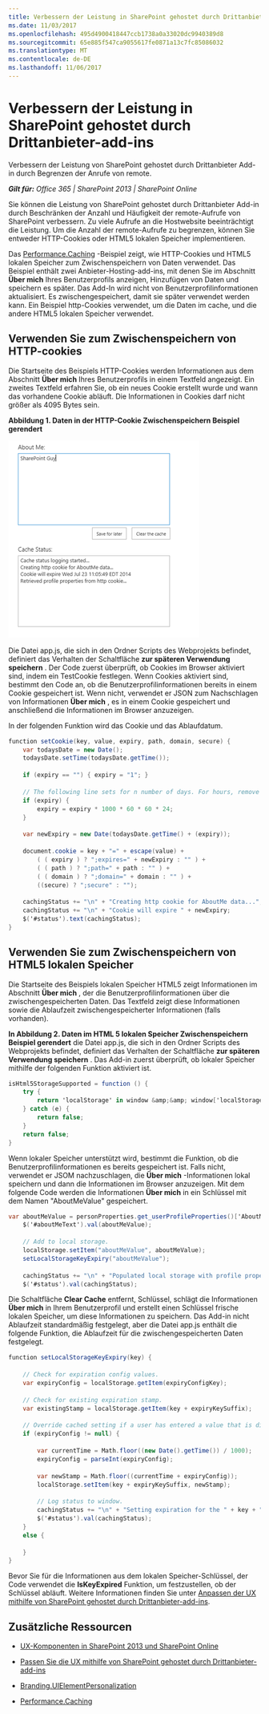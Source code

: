 ```yaml
---
title: Verbessern der Leistung in SharePoint gehostet durch Drittanbieter-add-ins
ms.date: 11/03/2017
ms.openlocfilehash: 495d4900418447ccb1738a0a33020dc9940389d8
ms.sourcegitcommit: 65e885f547ca9055617fe0871a13c7fc85086032
ms.translationtype: MT
ms.contentlocale: de-DE
ms.lasthandoff: 11/06/2017
---
```

# <a name="improve-performance-in-sharepoint-provider-hosted-add-ins"></a>Verbessern der Leistung in SharePoint gehostet durch Drittanbieter-add-ins

Verbessern der Leistung von SharePoint gehostet durch Drittanbieter Add-in durch Begrenzen der Anrufe von remote.

_**Gilt für:** Office 365 | SharePoint 2013 | SharePoint Online_

Sie können die Leistung von SharePoint gehostet durch Drittanbieter Add-in durch Beschränken der Anzahl und Häufigkeit der remote-Aufrufe von SharePoint verbessern. Zu viele Aufrufe an die Hostwebsite beeinträchtigt die Leistung. Um die Anzahl der remote-Aufrufe zu begrenzen, können Sie entweder HTTP-Cookies oder HTML5 lokalen Speicher implementieren.

Das [Performance.Caching](https://github.com/SharePoint/PnP/tree/dev/Samples/Performance.Caching) -Beispiel zeigt, wie HTTP-Cookies und HTML5 lokalen Speicher zum Zwischenspeichern von Daten verwendet. Das Beispiel enthält zwei Anbieter-Hosting-add-ins, mit denen Sie im Abschnitt **Über mich** Ihres Benutzerprofils anzeigen, Hinzufügen von Daten und speichern es später. Das Add-In wird nicht von Benutzerprofilinformationen aktualisiert. Es zwischengespeichert, damit sie später verwendet werden kann. Ein Beispiel http-Cookies verwendet, um die Daten im cache, und die andere HTML5 lokalen Speicher verwendet.

## <a name="use-http-cookies-for-caching"></a>Verwenden Sie zum Zwischenspeichern von HTTP-cookies

Die Startseite des Beispiels HTTP-Cookies werden Informationen aus dem Abschnitt **Über mich** Ihres Benutzerprofils in einem Textfeld angezeigt. Ein zweites Textfeld erfahren Sie, ob ein neues Cookie erstellt wurde und wann das vorhandene Cookie abläuft. Die Informationen in Cookies darf nicht größer als 4095 Bytes sein.

**Abbildung 1. Daten in der HTTP-Cookie Zwischenspeichern Beispiel gerendert**

![Daten in der HTTP-Cookie Zwischenspeichern Beispiel gerendert](media/improve-performance-in-sharepoint-provider-hosted-add-ins/c9427295-4242-48df-9aa8-392b58d7f4c6.png)

Die Datei app.js, die sich in den Ordner Scripts des Webprojekts befindet, definiert das Verhalten der Schaltfläche **zur späteren Verwendung speichern** . Der Code zuerst überprüft, ob Cookies im Browser aktiviert sind, indem ein TestCookie festlegen. Wenn Cookies aktiviert sind, bestimmt den Code an, ob die Benutzerprofilinformationen bereits in einem Cookie gespeichert ist. Wenn nicht, verwendet er JSON zum Nachschlagen von Informationen **Über mich** , es in einem Cookie gespeichert und anschließend die Informationen im Browser anzuzeigen.

In der folgenden Funktion wird das Cookie und das Ablaufdatum.

```c#
function setCookie(key, value, expiry, path, domain, secure) {
    var todaysDate = new Date();
    todaysDate.setTime(todaysDate.getTime());

    if (expiry == "") { expiry = "1"; }

    // The following line sets for n number of days. For hours, remove * 24. For minutes, remove * 60 * 24.
    if (expiry) {
        expiry = expiry * 1000 * 60 * 60 * 24;
    }

    var newExpiry = new Date(todaysDate.getTime() + (expiry));

    document.cookie = key + "=" + escape(value) +
        ( ( expiry ) ? ";expires=" + newExpiry : "" ) +
        ( ( path ) ? ";path=" + path : "" ) +
        ( ( domain ) ? ";domain=" + domain : "" ) +
        ((secure) ? ";secure" : "");

    cachingStatus += "\n" + "Creating http cookie for AboutMe data...";
    cachingStatus += "\n" + "Cookie will expire " + newExpiry;
    $('#status').text(cachingStatus);
}

```

## <a name="use-html5-local-storage-for-caching"></a>Verwenden Sie zum Zwischenspeichern von HTML5 lokalen Speicher

Die Startseite des Beispiels lokalen Speicher HTML5 zeigt Informationen im Abschnitt **Über mich** , der die Benutzerprofilinformationen über die zwischengespeicherten Daten. Das Textfeld zeigt diese Informationen sowie die Ablaufzeit zwischengespeicherter Informationen (falls vorhanden).

**In Abbildung 2. Daten im HTML 5 lokalen Speicher Zwischenspeichern Beispiel gerendert** die Datei app.js, die sich in den Ordner Scripts des Webprojekts befindet, definiert das Verhalten der Schaltfläche **zur späteren Verwendung speichern** . Das Add-in zuerst überprüft, ob lokaler Speicher mithilfe der folgenden Funktion aktiviert ist.

```c#
isHtml5StorageSupported = function () {
    try {
        return 'localStorage' in window &amp;&amp; window['localStorage'] !== null;
    } catch (e) {
        return false;
    }
    return false;
}

```

Wenn lokaler Speicher unterstützt wird, bestimmt die Funktion, ob die Benutzerprofilinformationen es bereits gespeichert ist. Falls nicht, verwendet er JSOM nachzuschlagen, die **Über mich** -Informationen lokal speichern und dann die Informationen im Browser anzuzeigen. Mit dem folgende Code werden die Informationen **Über mich** in ein Schlüssel mit dem Namen "AboutMeValue" gespeichert.

```c#
var aboutMeValue = personProperties.get_userProfileProperties()['AboutMe'];
    $('#aboutMeText').val(aboutMeValue);

    // Add to local storage.
    localStorage.setItem("aboutMeValue", aboutMeValue);
    setLocalStorageKeyExpiry("aboutMeValue");

    cachingStatus += "\n" + "Populated local storage with profile properties...";
    $('#status').val(cachingStatus);

```

Die Schaltfläche **Clear Cache** entfernt, Schlüssel, schlägt die Informationen **Über mich** in Ihrem Benutzerprofil und erstellt einen Schlüssel frische lokalen Speicher, um diese Informationen zu speichern. Das Add-in nicht Ablaufzeit standardmäßig festgelegt, aber die Datei app.js enthält die folgende Funktion, die Ablaufzeit für die zwischengespeicherten Daten festgelegt.

```c#
function setLocalStorageKeyExpiry(key) {

    // Check for expiration config values.
    var expiryConfig = localStorage.getItem(expiryConfigKey);
    
    // Check for existing expiration stamp.
    var existingStamp = localStorage.getItem(key + expiryKeySuffix);    

    // Override cached setting if a user has entered a value that is different than what is stored.
    if (expiryConfig != null) {
                
        var currentTime = Math.floor((new Date().getTime()) / 1000);
        expiryConfig = parseInt(expiryConfig);
        
        var newStamp = Math.floor((currentTime + expiryConfig));
        localStorage.setItem(key + expiryKeySuffix, newStamp);
        
        // Log status to window.        
        cachingStatus += "\n" + "Setting expiration for the " + key + " key...";
        $('#status').val(cachingStatus);
    }    
    else {
       
    }
}

```

Bevor Sie für die Informationen aus dem lokalen Speicher-Schlüssel, der Code verwendet die **IsKeyExpired** Funktion, um festzustellen, ob der Schlüssel abläuft. Weitere Informationen finden Sie unter [Anpassen der UX mithilfe von SharePoint gehostet durch Drittanbieter-add-ins](customize-the-ux-by-using-sharepoint-provider-hosted-add-ins.md).

## <a name="additional-resources"></a>Zusätzliche Ressourcen
<a name="bk_addresources"> </a>

- [UX-Komponenten in SharePoint 2013 und SharePoint Online](ux-components-in-sharepoint-2013-and-sharepoint-online.md)
    
- [Passen Sie die UX mithilfe von SharePoint gehostet durch Drittanbieter-add-ins](customize-the-ux-by-using-sharepoint-provider-hosted-add-ins.md)
    
- [Branding.UIElementPersonalization](https://github.com/SharePoint/PnP/tree/dev/Samples/Branding.UIElementPersonalization)
    
- [Performance.Caching](https://github.com/SharePoint/PnP/tree/dev/Samples/Performance.Caching)
